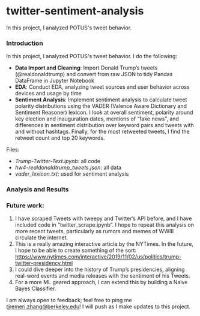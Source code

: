 # twitter-sentiment-analysis

In this project, I analyzed POTUS's tweet behavior.

### Introduction
In this project, I analyzed POTUS's tweet behavior. I do the following: 
* **Data Import and Cleaning**: Import Donald Trump’s tweets (@realdonaldtrump) and convert from raw JSON to tidy Pandas DataFrame in Jupyter Notebook
* **EDA**: Conduct EDA, analyzing tweet sources and user behavior across devices and usage by time
* **Sentiment Analysis**: Implement sentiment analysis to calculate tweet polarity distributions using the VADER  (Valence Aware Dictionary and Sentiment Reasoner) lexicon. I look at overall sentiment, polarity around key election and inauguration dates, mentions of “fake news”, and differences in sentiment distribution over keyword pairs and tweets with and without hashtags. Finally, for the most retweeted tweets, I find the retweet count and top 20 keywords.

Files:
* *Trump-Twitter-Text.ipynb*: all code
* *hw4-realdonaldtrump_tweets.json*: all data
* *vader_lexicon.txt*: used for sentiment analysis


### Analysis and Results


### Future work:


1. I have scraped Tweets with tweepy and Twitter’s API before, and I have included code in “twitter_scrape.ipynb”. I hope to repeat this analysis on more recent tweets, particularly as rumors and memes of WWIII circulate the internet. 
2. This is a really amazing interactive article by the NYTimes. In the future, I hope to be able to create something of the sort: https://www.nytimes.com/interactive/2019/11/02/us/politics/trump-twitter-presidency.html
3. I could dive deeper into the history of Trump’s presidencies, aligning real-word events and media releases with the sentiment of his Tweets.
4. For a more ML geared approach, I can extend this by building a Naive Bayes Classifier.

I am always open to feedback; feel free to ping me @emeri.zhang@berkeley.edu! I will push as I make updates to this project.
